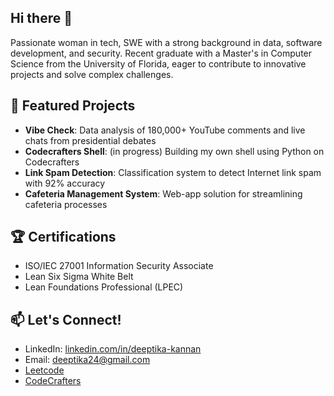 ## Hi there 👋

Passionate woman in tech, SWE with a strong background in data, software development, and security. Recent graduate with a Master's in Computer Science from the University of Florida, eager to contribute to innovative projects and solve complex challenges.

## 🚀 Featured Projects

- **Vibe Check**: Data analysis of 180,000+ YouTube comments and live chats from presidential debates
- **Codecrafters Shell**: (in progress) Building my own shell using Python on Codecrafters
- **Link Spam Detection**: Classification system to detect Internet link spam with 92% accuracy
- **Cafeteria Management System**: Web-app solution for streamlining cafeteria processes

## 🏆 Certifications

- ISO/IEC 27001 Information Security Associate
- Lean Six Sigma White Belt
- Lean Foundations Professional (LPEC)

## 📫 Let's Connect!

- LinkedIn: [linkedin.com/in/deeptika-kannan](https://linkedin.com/in/deeptika-kannan)
- Email: [deeptika24@gmail.com](deeptika24@gmail.com)
- [Leetcode](https://leetcode.com/u/deepsri1905/)
- [CodeCrafters](https://app.codecrafters.io/users/deeptika)
